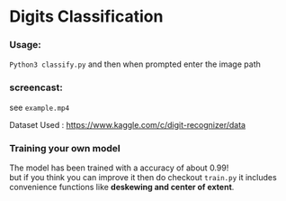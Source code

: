 # Digits Classification

<h3>Usage:</h3>
<code>Python3 classify.py</code>
and then when prompted enter the image path<br>


<h3>screencast:</h3> 
see <code>example.mp4</code> 

Dataset Used : https://www.kaggle.com/c/digit-recognizer/data

<h3>Training your own model</h3>
<p>The model has been trained with a accuracy of about 0.99!<br> 
but if you think you can improve it then do checkout <code>train.py</code> it
includes convenience functions like <b>deskewing and center of extent</b>.</p>
